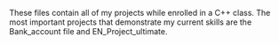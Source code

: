 These files contain all of my projects while enrolled in a C++ class. The most important projects that demonstrate my current skills are the Bank_account file and EN_Project_ultimate.
